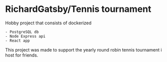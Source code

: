 # RichardGatsby/Tennis tournament

Hobby project that consists of dockerized

    - PostgreSQL db
    - Node Express api
    - React app


This project was made to support the yearly round robin tennis tournament i host for friends.

